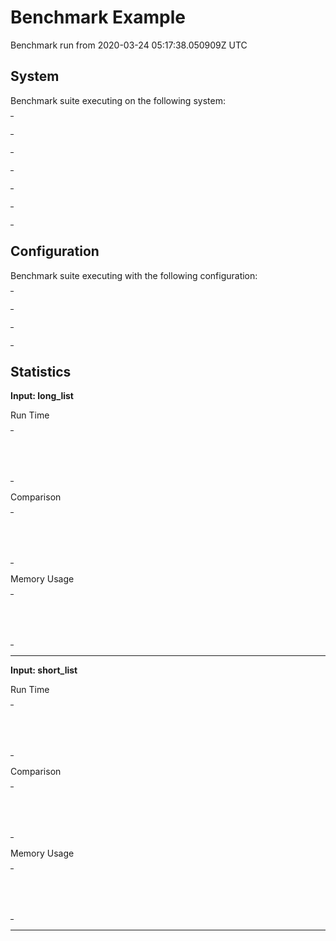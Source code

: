 # Benchmark Example

Benchmark run from 2020-03-24 05:17:38.050909Z UTC

## System

Benchmark suite executing on the following system:

<table style="width: 1%">
  <tr>
    <th style="width: 1%; white-space: nowrap">Operating System</th>
    <td>macOS</td>
  </tr><tr>
    <th style="white-space: nowrap">CPU Information</th>
    <td style="white-space: nowrap">Intel(R) Core(TM) i7-4770HQ CPU @ 2.20GHz</td>
  </tr><tr>
    <th style="white-space: nowrap">Number of Available Cores</th>
    <td style="white-space: nowrap">8</td>
  </tr><tr>
    <th style="white-space: nowrap">Available Memory</th>
    <td style="white-space: nowrap">16 GB</td>
  </tr><tr>
    <th style="white-space: nowrap">Elixir Version</th>
    <td style="white-space: nowrap">1.10.2</td>
  </tr><tr>
    <th style="white-space: nowrap">Erlang Version</th>
    <td style="white-space: nowrap">22.3</td>
  </tr>
</table>

## Configuration

Benchmark suite executing with the following configuration:

<table style="width: 1%">
  <tr>
    <th style="width: 1%">:time</th>
    <td style="white-space: nowrap">10 ms</td>
  </tr><tr>
    <th>:parallel</th>
    <td style="white-space: nowrap">1</td>
  </tr><tr>
    <th>:warmup</th>
    <td style="white-space: nowrap">20 ms</td>
  </tr>
</table>

## Statistics


__Input: long_list__

Run Time
<table style="width: 1%">
  <tr>
    <th>Name</th>
    <th style="text-align: right">IPS</th>
    <th style="text-align: right">Average</th>
    <th style="text-align: right">Devitation</th>
    <th style="text-align: right">Median</th>
    <th style="text-align: right">99th&nbsp;%</th>
  </tr>
  <tr>
    <td style="white-space: nowrap">map.flatten</td>
    <td style="white-space: nowrap; text-align: right">925.69</td>
    <td style="white-space: nowrap; text-align: right">1.08 ms</td>
    <td style="white-space: nowrap; text-align: right">±33.78%</td>
    <td style="white-space: nowrap; text-align: right">1.00 ms</td>
    <td style="white-space: nowrap; text-align: right">2.05 ms</td>
  </tr>
  <tr>
    <td style="white-space: nowrap">flat_map</td>
    <td style="white-space: nowrap; text-align: right">868.66</td>
    <td style="white-space: nowrap; text-align: right">1.15 ms</td>
    <td style="white-space: nowrap; text-align: right">±45.02%</td>
    <td style="white-space: nowrap; text-align: right">1.27 ms</td>
    <td style="white-space: nowrap; text-align: right">1.70 ms</td>
  </tr>
</table>
Comparison
<table style="width: 1%">
  <tr>
    <th>Name</th>
    <th style="text-align: right">IPS</th>
    <th style="text-align: right">Slower</th>
  <tr>
    <td style="white-space: nowrap">map.flatten</td>
    <td style="white-space: nowrap;text-align: right">925.69</td>
    <td>&nbsp;</td>
  </tr>
  <tr>
    <td style="white-space: nowrap">flat_map</td>
    <td style="white-space: nowrap; text-align: right">868.66</td>
    <td style="white-space: nowrap; text-align: right">1.07x</td>
  </tr>
</table>
Memory Usage
<table style="width: 1%">
  <tr>
    <th>Name</th>
    <th style="text-align: right">Memory</th>
      <th style="text-align: right">Factor</th>
  </tr>
  <tr>
    <td style="white-space: nowrap">map.flatten</td>
    <td style="white-space: nowrap">781.25 KB</td>
      <td>&nbsp;</td>
  </tr>
  <tr>
    <td style="white-space: nowrap">flat_map</td>
    <td style="white-space: nowrap">625 KB</td>
    <td>0.8x</td>
  </tr>
</table>
<hr/>

__Input: short_list__

Run Time
<table style="width: 1%">
  <tr>
    <th>Name</th>
    <th style="text-align: right">IPS</th>
    <th style="text-align: right">Average</th>
    <th style="text-align: right">Devitation</th>
    <th style="text-align: right">Median</th>
    <th style="text-align: right">99th&nbsp;%</th>
  </tr>
  <tr>
    <td style="white-space: nowrap">flat_map</td>
    <td style="white-space: nowrap; text-align: right">1.46 M</td>
    <td style="white-space: nowrap; text-align: right">685.01 ns</td>
    <td style="white-space: nowrap; text-align: right">±92.43%</td>
    <td style="white-space: nowrap; text-align: right">980 ns</td>
    <td style="white-space: nowrap; text-align: right">2980 ns</td>
  </tr>
  <tr>
    <td style="white-space: nowrap">map.flatten</td>
    <td style="white-space: nowrap; text-align: right">1.22 M</td>
    <td style="white-space: nowrap; text-align: right">819.12 ns</td>
    <td style="white-space: nowrap; text-align: right">±201.30%</td>
    <td style="white-space: nowrap; text-align: right">980 ns</td>
    <td style="white-space: nowrap; text-align: right">1980 ns</td>
  </tr>
</table>
Comparison
<table style="width: 1%">
  <tr>
    <th>Name</th>
    <th style="text-align: right">IPS</th>
    <th style="text-align: right">Slower</th>
  <tr>
    <td style="white-space: nowrap">flat_map</td>
    <td style="white-space: nowrap;text-align: right">1.46 M</td>
    <td>&nbsp;</td>
  </tr>
  <tr>
    <td style="white-space: nowrap">map.flatten</td>
    <td style="white-space: nowrap; text-align: right">1.22 M</td>
    <td style="white-space: nowrap; text-align: right">1.2x</td>
  </tr>
</table>
Memory Usage
<table style="width: 1%">
  <tr>
    <th>Name</th>
    <th style="text-align: right">Memory</th>
      <th style="text-align: right">Factor</th>
  </tr>
  <tr>
    <td style="white-space: nowrap">flat_map</td>
    <td style="white-space: nowrap">640 B</td>
      <td>&nbsp;</td>
  </tr>
  <tr>
    <td style="white-space: nowrap">map.flatten</td>
    <td style="white-space: nowrap">800 B</td>
    <td>1.25x</td>
  </tr>
</table>
<hr/>

